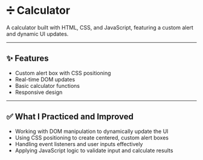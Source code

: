 # ➗ Calculator

A calculator built with HTML, CSS, and JavaScript, featuring a custom alert and dynamic UI updates.

---

## ✨ Features

- Custom alert box with CSS positioning  
- Real-time DOM updates  
- Basic calculator functions  
- Responsive design

---

## ✅️ What I Practiced and Improved 

- Working with DOM manipulation to dynamically update the UI  
- Using CSS positioning to create centered, custom alert boxes  
- Handling event listeners and user inputs effectively  
- Applying JavaScript logic to validate input and calculate results